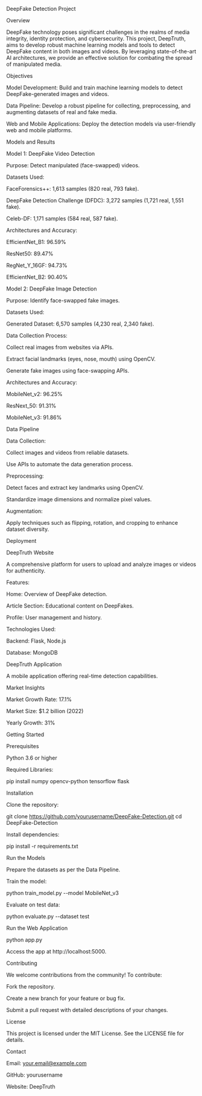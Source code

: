 DeepFake Detection Project

Overview

DeepFake technology poses significant challenges in the realms of media integrity, identity protection, and cybersecurity. This project, DeepTruth, aims to develop robust machine learning models and tools to detect DeepFake content in both images and videos. By leveraging state-of-the-art AI architectures, we provide an effective solution for combating the spread of manipulated media.

Objectives

Model Development: Build and train machine learning models to detect DeepFake-generated images and videos.

Data Pipeline: Develop a robust pipeline for collecting, preprocessing, and augmenting datasets of real and fake media.

Web and Mobile Applications: Deploy the detection models via user-friendly web and mobile platforms.

Models and Results

Model 1: DeepFake Video Detection

Purpose: Detect manipulated (face-swapped) videos.

Datasets Used:

FaceForensics++: 1,613 samples (820 real, 793 fake).

DeepFake Detection Challenge (DFDC): 3,272 samples (1,721 real, 1,551 fake).

Celeb-DF: 1,171 samples (584 real, 587 fake).

Architectures and Accuracy:

EfficientNet_B1: 96.59%

ResNet50: 89.47%

RegNet_Y_16GF: 94.73%

EfficientNet_B2: 90.40%

Model 2: DeepFake Image Detection

Purpose: Identify face-swapped fake images.

Datasets Used:

Generated Dataset: 6,570 samples (4,230 real, 2,340 fake).

Data Collection Process:

Collect real images from websites via APIs.

Extract facial landmarks (eyes, nose, mouth) using OpenCV.

Generate fake images using face-swapping APIs.

Architectures and Accuracy:

MobileNet_v2: 96.25%

ResNext_50: 91.31%

MobileNet_v3: 91.86%

Data Pipeline

Data Collection:

Collect images and videos from reliable datasets.

Use APIs to automate the data generation process.

Preprocessing:

Detect faces and extract key landmarks using OpenCV.

Standardize image dimensions and normalize pixel values.

Augmentation:

Apply techniques such as flipping, rotation, and cropping to enhance dataset diversity.

Deployment

DeepTruth Website

A comprehensive platform for users to upload and analyze images or videos for authenticity.

Features:

Home: Overview of DeepFake detection.

Article Section: Educational content on DeepFakes.

Profile: User management and history.

Technologies Used:

Backend: Flask, Node.js

Database: MongoDB

DeepTruth Application

A mobile application offering real-time detection capabilities.

Market Insights

Market Growth Rate: 17.1%

Market Size: $1.2 billion (2022)

Yearly Growth: 31%

Getting Started

Prerequisites

Python 3.6 or higher

Required Libraries:

pip install numpy opencv-python tensorflow flask

Installation

Clone the repository:

git clone https://github.com/yourusername/DeepFake-Detection.git
cd DeepFake-Detection

Install dependencies:

pip install -r requirements.txt

Run the Models

Prepare the datasets as per the Data Pipeline.

Train the model:

python train_model.py --model MobileNet_v3

Evaluate on test data:

python evaluate.py --dataset test

Run the Web Application

python app.py

Access the app at http://localhost:5000.

Contributing

We welcome contributions from the community! To contribute:

Fork the repository.

Create a new branch for your feature or bug fix.

Submit a pull request with detailed descriptions of your changes.

License

This project is licensed under the MIT License. See the LICENSE file for details.

Contact

Email: your.email@example.com

GitHub: yourusername

Website: DeepTruth

